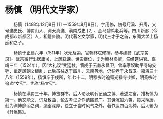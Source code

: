 杨慎 （明代文学家）
==
　　杨慎（1488年12月8日 [1]  —1559年8月8日），字用修，初号月溪、升庵，又号逸史氏、博南山人、洞天真逸、滇南戍史 [2]  、金马碧鸡老兵等。四川新都（今成都市新都区）人，祖籍庐陵。明代著名文学家，明代三才子之首，东阁大学士杨廷和之子。

　　杨慎于正德六年（1511年）状元及第，官翰林院修撰，参与编修《武宗实录》。武宗微行出居庸关，上疏抗谏。世宗继位，复为翰林修撰，任经筵讲官。嘉靖三年（1524年），因“大礼议”受廷杖，谪戍于云南永昌卫。曾率家奴助平寻甸安铨、武定凤朝文叛乱，此后虽往返于四川、云南等地，仍终老于永昌卫。嘉靖三十八年（1559年），杨慎卒于戍所，年七十二。明穆宗时追赠光禄寺少卿，明熹宗时追谥“文宪”，世称“杨文宪”。

　　杨慎在滇南三十年，博览群书。后人论及明代记诵之博、著述之富，推杨慎为第一。他又能文、词及散曲，论古考证之作范围颇广。其诗沉酣六朝，揽采晚唐，创为渊博靡丽之词，造诣深厚，独立于当时风气之外。著作达四百余种，后人辑为《升庵集》。
